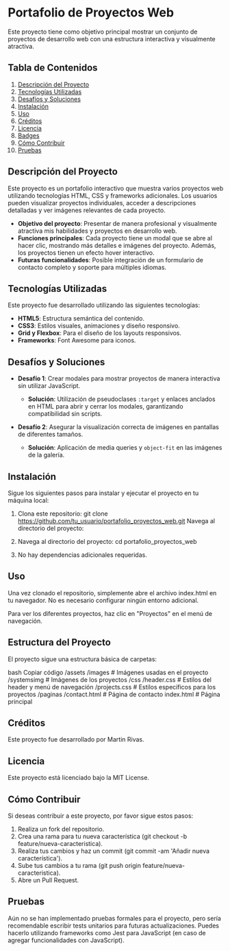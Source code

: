 # Portafolio de Proyectos Web

Este proyecto tiene como objetivo principal mostrar un conjunto de proyectos de desarrollo web con una estructura interactiva y visualmente atractiva.

## Tabla de Contenidos

1. [Descripción del Proyecto](#descripción-del-proyecto)
2. [Tecnologías Utilizadas](#tecnologías-utilizadas)
3. [Desafíos y Soluciones](#desafíos-y-soluciones)
4. [Instalación](#instalación)
5. [Uso](#uso)
6. [Créditos](#créditos)
7. [Licencia](#licencia)
8. [Badges](#badges)
9. [Cómo Contribuir](#cómo-contribuir)
10. [Pruebas](#pruebas)

## Descripción del Proyecto

Este proyecto es un portafolio interactivo que muestra varios proyectos web utilizando tecnologías HTML, CSS y frameworks adicionales. Los usuarios pueden visualizar proyectos individuales, acceder a descripciones detalladas y ver imágenes relevantes de cada proyecto.

- **Objetivo del proyecto**: Presentar de manera profesional y visualmente atractiva mis habilidades y proyectos en desarrollo web.
- **Funciones principales**: Cada proyecto tiene un modal que se abre al hacer clic, mostrando más detalles e imágenes del proyecto. Además, los proyectos tienen un efecto hover interactivo.
- **Futuras funcionalidades**: Posible integración de un formulario de contacto completo y soporte para múltiples idiomas.

## Tecnologías Utilizadas

Este proyecto fue desarrollado utilizando las siguientes tecnologías:

- **HTML5**: Estructura semántica del contenido.
- **CSS3**: Estilos visuales, animaciones y diseño responsivo.
- **Grid y Flexbox**: Para el diseño de los layouts responsivos.
- **Frameworks**: Font Awesome para iconos.

## Desafíos y Soluciones

- **Desafío 1**: Crear modales para mostrar proyectos de manera interactiva sin utilizar JavaScript.
  - **Solución**: Utilización de pseudoclases `:target` y enlaces anclados en HTML para abrir y cerrar los modales, garantizando compatibilidad sin scripts.
  
- **Desafío 2**: Asegurar la visualización correcta de imágenes en pantallas de diferentes tamaños.
  - **Solución**: Aplicación de media queries y `object-fit` en las imágenes de la galería.

## Instalación

Sigue los siguientes pasos para instalar y ejecutar el proyecto en tu máquina local:

1. Clona este repositorio:
   git clone https://github.com/tu_usuario/portafolio_proyectos_web.git
Navega al directorio del proyecto:


2. Navega al directorio del proyecto:
    cd portafolio_proyectos_web

3. No hay dependencias adicionales requeridas.


## Uso
Una vez clonado el repositorio, simplemente abre el archivo index.html en tu navegador. No es necesario configurar ningún entorno adicional.

Para ver los diferentes proyectos, haz clic en "Proyectos" en el menú de navegación.

## Estructura del Proyecto
El proyecto sigue una estructura básica de carpetas:

bash
Copiar código
/assets
   /images         # Imágenes usadas en el proyecto
   /systemsimg     # Imágenes de los proyectos
/css
   /header.css     # Estilos del header y menú de navegación
   /projects.css   # Estilos específicos para los proyectos
/paginas
   /contact.html   # Página de contacto
index.html         # Página principal

## Créditos
Este proyecto fue desarrollado por Martin Rivas.


## Licencia
Este proyecto está licenciado bajo la MIT License.



## Cómo Contribuir
Si deseas contribuir a este proyecto, por favor sigue estos pasos:

1. Realiza un fork del repositorio.
2. Crea una rama para tu nueva característica (git checkout -b feature/nueva-caracteristica).
3. Realiza tus cambios y haz un commit (git commit -am 'Añadir nueva característica').
4. Sube tus cambios a tu rama (git push origin feature/nueva-caracteristica).
5. Abre un Pull Request.


## Pruebas
Aún no se han implementado pruebas formales para el proyecto, pero sería recomendable escribir tests unitarios para futuras actualizaciones. Puedes hacerlo utilizando frameworks como Jest para JavaScript (en caso de agregar funcionalidades con JavaScript).
